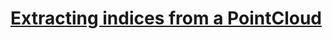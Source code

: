 # [Extracting indices from a PointCloud](http://pointclouds.org/documentation/tutorials/extract_indices.php#extract-indices)



